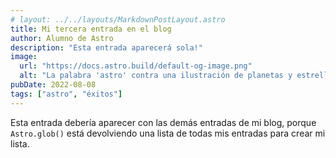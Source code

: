 ```yaml
---
# layout: ../../layouts/MarkdownPostLayout.astro
title: Mi tercera entrada en el blog
author: Alumno de Astro
description: "Esta entrada aparecerá sola!"
image:
  url: "https://docs.astro.build/default-og-image.png"
  alt: "La palabra 'astro' contra una ilustración de planetas y estrellas."
pubDate: 2022-08-08
tags: ["astro", "éxitos"]
---
```


Esta entrada debería aparecer con las demás entradas de mi blog, porque `Astro.glob()` está devolviendo una lista de todas mis entradas para crear mi lista.
